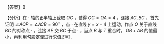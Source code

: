【答案】B

【分析】在 $\cdot$ 轴的正半轴上截取 $O C$ ，使得 $O C = O A = 4$ ，连接 $A C , B C$ ，首先证明 $\angle A O P = \angle A C B = 9 0 ^ { \circ }$ ，点 $\cdot$ 在直线 $y = x + 4$ 上运动，作点 $O$ 关于直线 $B C$ 的对称点 $\cdot$ ，连接 $A E$ 交 $B C$ 于点 $\cdot$ ，当点 $B$ 与 $T$ 重合时， $O B + A B$ 的值最小，再利用勾股定理进行求值即可．
